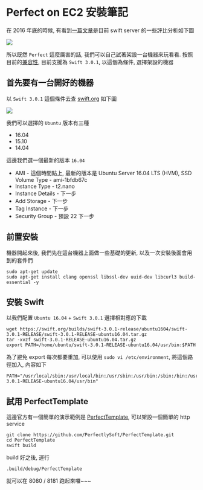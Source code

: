 # Perfect on EC2 安裝筆記

在 2016 年底的時候, 有看到[一篇文章](https://medium.com/@rymcol/benchmarks-for-the-top-server-side-swift-frameworks-vs-node-js-24460cfe0beb)是目前 swift server 的一些評比分析如下圖

![](https://cdn-images-1.medium.com/max/2000/1*-J6071Zqsic7zY521MXUHg.png)

所以既然 `Perfect` 這麼厲害的話, 我們可以自己試著架設一台機器來玩看看. 按照目前的[兼容性](https://github.com/PerfectlySoft/Perfect#compatibility-with-swift), 目前支援為 `Swift 3.0.1`, 以這個為條件, 選擇架設的機器

## 首先要有一台開好的機器

以 `Swift 3.0.1` 這個條件去查 [swift.org](https://swift.org/download/#releases) 如下圖

![](https://s3-ap-northeast-1.amazonaws.com/daidoujiminecraft/Daidouji/%E8%9E%A2%E5%B9%95%E5%BF%AB%E7%85%A7+2017-04-09+%E4%B8%8B%E5%8D%889.44.56.png)

我們可以選擇的 `Ubuntu` 版本有三種

 * 16.04
 * 15.10
 * 14.04
 
這邊我們選一個最新的版本 `16.04`

 * AMI - 這個時間點上, 最新的版本是 Ubuntu Server 16.04 LTS (HVM), SSD Volume Type - ami-1bfdb67c
 * Instance Type - t2.nano
 * Instance Details - 下一步
 * Add Storage - 下一步
 * Tag Instance - 下一步
 * Security Group - 預設 22 下一步

## 前置安裝

機器開起來後, 我們先在這台機器上面做一些基礎的更新, 以及一次安裝後面會用到的套件們

```
sudo apt-get update
sudo apt-get install clang openssl libssl-dev uuid-dev libcurl3 build-essential -y
```
 
## 安裝 Swift

以我們配置 `Ubuntu 16.04` + `Swift 3.0.1` 選擇相對應的下載

```
wget https://swift.org/builds/swift-3.0.1-release/ubuntu1604/swift-3.0.1-RELEASE/swift-3.0.1-RELEASE-ubuntu16.04.tar.gz
tar -xvzf swift-3.0.1-RELEASE-ubuntu16.04.tar.gz
export PATH=/home/ubuntu/swift-3.0.1-RELEASE-ubuntu16.04/usr/bin:$PATH
```

為了避免 export 每次都要重加, 可以使用 `sudo vi /etc/environment`, 將這個路徑加入, 內容如下

```
PATH="/usr/local/sbin:/usr/local/bin:/usr/sbin:/usr/bin:/sbin:/bin:/usr/games:/usr/local/games:/home/ubuntu/swift-3.0.1-RELEASE-ubuntu16.04/usr/bin"
```

## 試用 PerfectTemplate

這邊官方有一個簡單的演示範例是 [PerfectTemplate](https://github.com/PerfectlySoft/PerfectTemplate), 可以架設一個簡單的 http service

```
git clone https://github.com/PerfectlySoft/PerfectTemplate.git
cd PerfectTemplate
swift build
```

build 好之後, 運行

```
.build/debug/PerfectTemplate
```

就可以在 8080 / 8181 跑起來囉~~~
